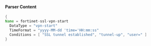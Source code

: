 #### Parser Content
```Java
{
Name = fortinet-ssl-vpn-start
  DataType = "vpn-start"
  TimeFormat = "yyyy-MM-dd 'time='HH:mm:ss"
  Conditions = [ "SSL tunnel established", "tunnel-up", "user=" ]
}
```